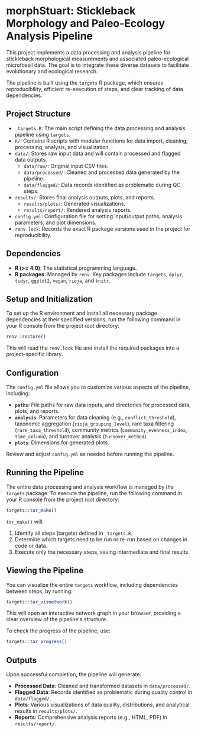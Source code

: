 # morphStuart: Stickleback Morphology and Paleo-Ecology Analysis Pipeline

This project implements a data processing and analysis pipeline for stickleback morphological measurements and associated paleo-ecological microfossil data. The goal is to integrate these diverse datasets to facilitate evolutionary and ecological research.

The pipeline is built using the `targets` R package, which ensures reproducibility, efficient re-execution of steps, and clear tracking of data dependencies.

## Project Structure

*   `_targets.R`: The main script defining the data processing and analysis pipeline using `targets`.
*   `R/`: Contains R scripts with modular functions for data import, cleaning, processing, analysis, and visualization.
*   `data/`: Stores raw input data and will contain processed and flagged data outputs.
    *   `data/raw/`: Original input CSV files.
    *   `data/processed/`: Cleaned and processed data generated by the pipeline.
    *   `data/flagged/`: Data records identified as problematic during QC steps.
*   `results/`: Stores final analysis outputs, plots, and reports.
    *   `results/plots/`: Generated visualizations.
    *   `results/report/`: Rendered analysis reports.
*   `config.yml`: Configuration file for setting input/output paths, analysis parameters, and plot dimensions.
*   `renv.lock`: Records the exact R package versions used in the project for reproducibility.

## Dependencies

*   **R (>= 4.0)**: The statistical programming language.
*   **R packages**: Managed by `renv`. Key packages include `targets`, `dplyr`, `tidyr`, `ggplot2`, `vegan`, `rioja`, and `knitr`.

## Setup and Initialization

To set up the R environment and install all necessary package dependencies at their specified versions, run the following command in your R console from the project root directory:

```R
renv::restore()
```

This will read the `renv.lock` file and install the required packages into a project-specific library.

## Configuration

The `config.yml` file allows you to customize various aspects of the pipeline, including:

*   **`paths`**: File paths for raw data inputs, and directories for processed data, plots, and reports.
*   **`analysis`**: Parameters for data cleaning (e.g., `conflict_threshold`), taxonomic aggregation (`rioja_grouping_level`), rare taxa filtering (`rare_taxa_threshold`), community metrics (`community_evenness_index`, `time_column`), and turnover analysis (`turnover_method`).
*   **`plots`**: Dimensions for generated plots.

Review and adjust `config.yml` as needed before running the pipeline.

## Running the Pipeline

The entire data processing and analysis workflow is managed by the `targets` package. To execute the pipeline, run the following command in your R console from the project root directory:

```R
targets::tar_make()
```

`tar_make()` will:
1.  Identify all steps (targets) defined in `_targets.R`.
2.  Determine which targets need to be run or re-run based on changes in code or data.
3.  Execute only the necessary steps, saving intermediate and final results.

## Viewing the Pipeline

You can visualize the entire `targets` workflow, including dependencies between steps, by running:

```R
targets::tar_visnetwork()
```

This will open an interactive network graph in your browser, providing a clear overview of the pipeline's structure.

To check the progress of the pipeline, use:

```R
targets::tar_progress()
```

## Outputs

Upon successful completion, the pipeline will generate:

*   **Processed Data**: Cleaned and transformed datasets in `data/processed/`.
*   **Flagged Data**: Records identified as problematic during quality control in `data/flagged/`.
*   **Plots**: Various visualizations of data quality, distributions, and analytical results in `results/plots/`.
*   **Reports**: Comprehensive analysis reports (e.g., HTML, PDF) in `results/report/`.